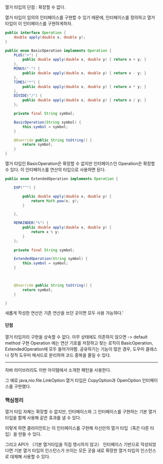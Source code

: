 열거 타입의 단점 : 확장할 수 없다.

열거 타입이 임의의 인터페이스를 구현할 수 있기 때문에, 인터페이스를 정의하고 열거 타입이 이 인터페이스를 구현하게하자.

```Java
public interface Operation {
    double apply(double x, double y);
}

public enum BasicOperation implements Operation {
    PLUS("+") {
        public double apply(double x, double y) { return x + y; }
    },
    MINUS("-") {
        public double apply(double x, double y) { return x - y; }
    },
    TIMES("*") {
        public double apply(double x, double y) { return x * y; }
    },
    DIVIDE("/") {
        public double apply(double x, double y) { return x / y; }
    };

    private final String symbol;

    BasicOperation(String symbol) {
        this.symbol = symbol;
    }

    @Override public String toString() {
        return symbol;
    }
}
```
열거 타입인 BasicOperation은 확장할 수 없지만 인터페이스인 Operation은 확장할 수 있다. 이 인터페이스를 연산의 타입으로 사용하면 된다.

```Java
public enum ExtendedOperation implements Operation {

    EXP("^") {

        public double apply(double x, double y) {
            return Math.pow(x, y);
        }

    },

    REMAINDER("%") {
        public double apply(double x, double y) {
            return x % y;
        }
    };
    
    private final String symbol;

    ExtendedOperation(String symbol) {
        this.symbol = symbol;
    }

  

    @Override public String toString() {
        return symbol;
    }

}
```

새롭게 작성한 연산은 기존 연산을 쓰던 곳이면 모두 사용 가능하다.'

#### 단점
열거 타입끼리 구현을 상속할 수 없다.
아무 상태에도 의존하지 않으면 -> default method 구현
Operation 에는 연산 기호를 저장하고 찾는 로직이 BasicOperation, ExtendedOperation에 모두 들어가야함. 공유하기는 기능이 많은 경우, 도우미 클래스나 정적 도우미 메서드로 분리하여 코드 중복을 줄일 수 있다.

---

자바 라이브러리도 이번 아이템에서 소개한 패턴을 사용한다.

그 예로 java,nio.file.LinkOption 열거 타입은 CopyOption과 OpenOption 인터페이스를 구현했다.

### 핵심정리

열거 타입 자체는 확장할 수 없지만, 인터페이스와 그 인터페이스를 구현하는 기본 열거타입을 함께 사용해 같은 효과를 낼 수 있다.

이렇게 하면 클라이언트는 이 인터페이스를 구현해 자신만의 열거 타입（혹은 다른 타입）을 만들 수 있다.

그리고 API가 （기본 열거타입을 직접 명시하지 않고） 인터페이스 기반으로 작성되었다면 기본 열거 타입의 인스턴스가 쓰이는 모든 곳을 새로 확장한 열거 타입의 인스턴스로 대체해 사용할 수 있다.

